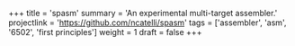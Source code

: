+++
title = 'spasm'
summary = 'An experimental multi-target assembler.'
projectlink = 'https://github.com/ncatelli/spasm'
tags = ['assembler', 'asm', '6502', 'first principles']
weight = 1
draft = false
+++
